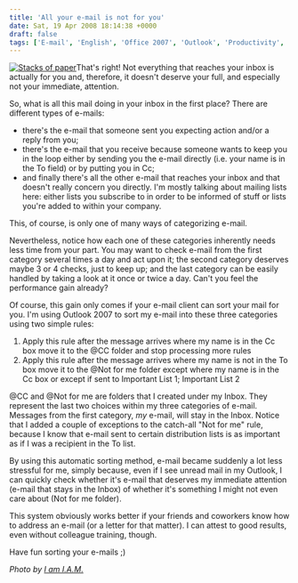```yaml
---
title: 'All your e-mail is not for you'
date: Sat, 19 Apr 2008 18:14:38 +0000
draft: false
tags: ['E-mail', 'English', 'Office 2007', 'Outlook', 'Productivity', 'Technology', 'Tips']
---
```


[![Stacks of paper](http://blog.madd0.com/images/WindowsLiveWriter/lang_enAllyouremailisnotforyoulang_enlan_1226A/1846815435_78f1689957_3.jpg)](http://www.flickr.com/photos/ianalexandermartin/1846815435/)That's right! Not everything that reaches your inbox is actually for you and, therefore, it doesn't deserve your full, and especially not your immediate, attention.

So, what is all this mail doing in your inbox in the first place? There are different types of e-mails:

*   there's the e-mail that someone sent you expecting action and/or a reply from you;
*   there's the e-mail that you receive because someone wants to keep you in the loop either by sending you the e-mail directly (i.e. your name is in the To field) or by putting you in Cc;
*   and finally there's all the other e-mail that reaches your inbox and that doesn't really concern you directly. I'm mostly talking about mailing lists here: either lists you subscribe to in order to be informed of stuff or lists you're added to within your company.

This, of course, is only one of many ways of categorizing e-mail.

Nevertheless, notice how each one of these categories inherently needs less time from your part. You may want to check e-mail from the first category several times a day and act upon it; the second category deserves maybe 3 or 4 checks, just to keep up; and the last category can be easily handled by taking a look at it once or twice a day. Can't you feel the performance gain already?

Of course, this gain only comes if your e-mail client can sort your mail for you. I'm using Outlook 2007 to sort my e-mail into these three categories using two simple rules:

1.  Apply this rule after the message arrives where my name is in the Cc box move it to the @CC folder and stop processing more rules
2.  Apply this rule after the message arrives where my name is not in the To box move it to the @Not for me folder except where my name is in the Cc box or except if sent to Important List 1; Important List 2

@CC and @Not for me are folders that I created under my Inbox. They represent the last two choices within my three categories of e-mail. Messages from the first category, _my_ e-mail, will stay in the Inbox. Notice that I added a couple of exceptions to the catch-all "Not for me" rule, because I know that e-mail sent to certain distribution lists is as important as if I was a recipient in the To list.

By using this automatic sorting method, e-mail became suddenly a lot less stressful for me, simply because, even if I see unread mail in my Outlook, I can quickly check whether it's e-mail that deserves my immediate attention (e-mail that stays in the Inbox) of whether it's something I might not even care about (Not for me folder).

This system obviously works better if your friends and coworkers know how to address an e-mail (or a letter for that matter). I can attest to good results, even without colleague training, though.

Have fun sorting your e-mails ;)

_Photo by [I am I.A.M.](http://www.flickr.com/photos/ianalexandermartin/)_